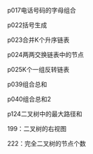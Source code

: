 
p017电话号码的字母组合

p022括号生成

p023合并K个升序链表

p024两两交换链表中的节点

p025K个一组反转链表

p039组合总和

p040组合总和2

p124二叉树中的最大路径和

199：二叉树的右视图

222：完全二叉树的节点个数